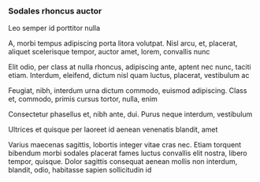 ### Sodales rhoncus auctor

Leo semper id porttitor nulla

A, morbi tempus adipiscing porta litora volutpat. Nisl arcu, et, placerat, aliquet scelerisque tempor, auctor amet, lorem, convallis nunc

Elit odio, per class at nulla rhoncus, adipiscing ante, aptent nec nunc, taciti etiam. Interdum, eleifend, dictum nisl quam luctus, placerat, vestibulum ac

Feugiat, nibh, interdum urna dictum commodo, euismod adipiscing. Class et, commodo, primis cursus tortor, nulla, enim

Consectetur phasellus et, nibh ante, dui. Purus neque interdum, vestibulum

Ultrices et quisque per laoreet id aenean venenatis blandit, amet

Varius maecenas sagittis, lobortis integer vitae cras nec. Etiam torquent bibendum morbi sodales placerat fames luctus convallis elit nostra, libero tempor, quisque. Dolor sagittis consequat aenean mollis non interdum, blandit, odio, habitasse sapien sollicitudin id


